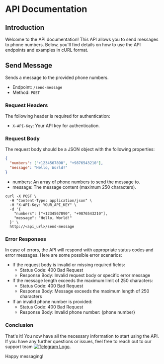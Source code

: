 # API Documentation

## Introduction
Welcome to the API documentation! This API allows you to send messages to phone numbers. Below, you'll find details on how to use the API endpoints and examples in cURL format.

## Send Message
Sends a message to the provided phone numbers.

- Endpoint: `/send-message`
- Method: `POST`
### Request Headers
The following header is required for authentication:

- `X-API-Key`: Your API key for authentication.

### Request Body
The request body should be a JSON object with the following properties:

```json
{
  "numbers": ["+1234567890", "+9876543210"],
  "message": "Hello, World!"
}
```
- numbers: An array of phone numbers to send the message to.
- message: The message content (maximum 250 characters).

```shell
curl -X POST \
  -H "Content-Type: application/json" \
  -H "X-API-Key: YOUR_API_KEY" \
  -d '{
    "numbers": ["+1234567890", "+9876543210"],
    "message": "Hello, World!"
  }' \
  http://<api_url>/send-message
```
### Error Responses
In case of errors, the API will respond with appropriate status codes and error messages. Here are some possible error scenarios:

 - If the request body is invalid or missing required fields:
    - Status Code: 400 Bad Request
    - Response Body: Invalid request body or specific error message
- If the message length exceeds the maximum limit of 250 characters:
    - Status Code: 400 Bad Request
    - Response Body: Message exceeds the maximum length of 250 characters
- If an invalid phone number is provided:
    - Status Code: 400 Bad Request
    - Response Body: Invalid phone number: {phone number}

### Conclusion
That's it! You now have all the necessary information to start using the API. If you have any further questions or issues, feel free to reach out to our support team [![Telegram Logo](https://upload.wikimedia.org/wikipedia/commons/thumb/8/82/Telegram_logo.svg/23px-Telegram_logo.svg.png)](https://t.me/Capbarbas).

Happy messaging!